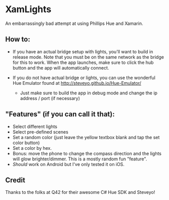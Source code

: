 # XamLights
An embarrassingly bad attempt at using Phillips Hue and Xamarin.

## How to:
* If you have an actual bridge setup with lights, you'll want to build in release mode. Note that you must be on the same network as the bridge for this to work. When the app launches, make sure to click the hub button and the app will automatically connect.

* If you do not have actual bridge or lights, you can use the wonderful Hue Emulator found at http://steveyo.github.io/Hue-Emulator/
  * Just make sure to build the app in debug mode and change the ip address / port (if necessary)
  
## "Features" (if you can call it that):

* Select different lights
* Select pre-defined scenes
* Set a random color (just leave the yellow textbox blank and tap the set color button)
* Set a color by hex.
* Bonus: move the phone to change the compass direction and the lights will glow brighter/dimmer. This is a mostly random fun "feature".
* _Should_ work on Android but I've only tested it on iOS.


## Credit
Thanks to the folks at Q42 for their awesome C# Hue SDK and Steveyo!
